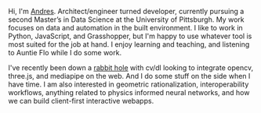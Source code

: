 Hi, I'm [Andres](https://andresroncal.com/). Architect/engineer turned developer, currently pursuing a second Master’s in Data Science at the University of Pittsburgh. My work focuses on data and automation in the built environment. I like to work in Python, JavaScript, and Grasshopper, but I'm happy to use whatever tool is most suited for the job at hand. I enjoy learning and teaching, and listening to Auntie Flo while I do some work.

I've recently been down a [rabbit hole](https://github.com/ronmaccms/threejs-games) with cv/dl looking to integrate opencv, three.js, and mediapipe on the web. And I do some stuff on the side when I have time. I am also interested in geometric rationalization, interoperability workflows, anything related to physics informed neural networks, and how we can build client-first interactive webapps.

